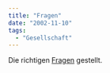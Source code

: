 ```yaml
---
title: "Fragen"
date: "2002-11-10"
tags:
  - "Gesellschaft"
---
```


Die richtigen [Fragen](https://web.archive.org/web/20030706123103/http://arrog.antville.org/stories/202977/ "Le Sofa Blogger. - Fragen.") gestellt.
